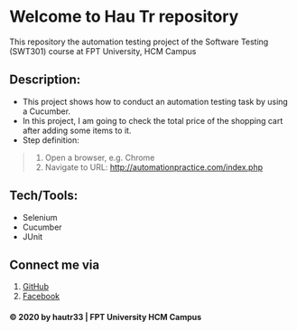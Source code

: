 # Welcome to Hau Tr repository
This repository the automation testing project of the Software Testing (SWT301) course at FPT University, HCM Campus

## Description:
* This project shows how to conduct an automation testing task by using a Cucumber.
* In this project, I am going to check the total price of the shopping cart after adding some items to it.
* Step definition:
> 1. Open a browser, e.g. Chrome
> 2. Navigate to URL: http://automationpractice.com/index.php


## Tech/Tools:
* Selenium
* Cucumber
* JUnit

## Connect me via
1. [GitHub](https://github.com/hautr33)
2. [Facebook](https://www.facebook.com/hauttse130205)

#### © 2020 by hautr33 | FPT University HCM Campus